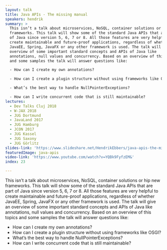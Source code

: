 ```yaml
---
layout: talk
title: Java APIs - The missing manual
speakers: hendrik
summary: >
  This isn’t a talk about microservices, NoSQL, container solutions or hip new
  frameworks. This talk will show some of the standard Java APIs that are part
  of Java since version 5, 6, 7 or 8. All those features are very helpful to
  create maintainable and future-proof applications, regardless of whether
  JavaEE, Spring, JavaFX or any other framework is used. The talk will give an
  overview of some important standard concepts and APIs of Java like
  annotations, null values and concurrency. Based on an overview of this topics
  and some samples the talk will answer questions like:

  - How can I create my own annotations?

  - How can I create a plugin structure without using frameworks like OSGI?

  - What’s the best way to handle NullPointerExceptions?

  - How can I write concurrent code that is still maintainable?
lectures:
  - Dev Talks Cluj 2018
  - W-JAX 2018
  - JUG Dortmund
  - JavaLand 2017
  - JUG Hamburg
  - JCON 2017
  - JUG Kassel
  - JUG Saxony
  - JUG Görlitz
slides-link: 'https://www.slideshare.net/HendrikEbbers/java-apis-the-missing-manual'
featuredImage: java-apis
video-link: 'https://www.youtube.com/watch?v=YQBk9FyfzEM&'
index: 23

---
```


This isn’t a talk about microservices, NoSQL, container solutions or hip new frameworks. This talk will show some of the standard Java APIs that are part of Java since version 5, 6, 7 or 8. All those features are very helpful to create maintainable and future-proof applications, regardless of whether JavaEE, Spring, JavaFX or any other framework is used. The talk will give an overview of some important standard concepts and APIs of Java like annotations, null values and concurrency. Based on an overview of this topics and some samples the talk will answer questions like:
- How can I create my own annotations?
- How can I create a plugin structure without using frameworks like OSGI?
- What’s the best way to handle NullPointerExceptions?
- How can I write concurrent code that is still maintainable?
